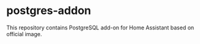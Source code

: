 # postgres-addon

This repository contains PostgreSQL add-on for Home Assistant based on official image.

